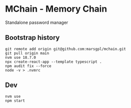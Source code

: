 # MChain - Memory Chain

Standalone password manager

## Bootstrap history

    git remote add origin git@github.com:marsgpl/mchain.git
    git pull origin main
    nvm use 18.7.0
    npx create-react-app --template typescript .
    npm audit fix --force
    node -v > .nvmrc

## Dev

    nvm use
    npm start
